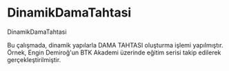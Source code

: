 # DinamikDamaTahtasi
DinamikDamaTahtasi

Bu çalışmada, dinamik yapılarla DAMA TAHTASI oluşturma işlemi yapılmıştır. Örnek, Engin Demiroğ'un BTK Akademi üzerinde eğitim serisi takip edilerek gerçekleştirilmiştir.
